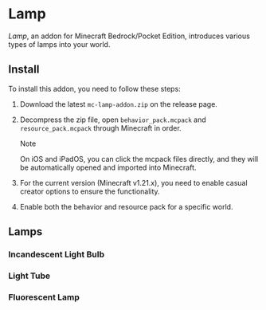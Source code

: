 # Lamp

*Lamp*, an addon for Minecraft Bedrock/Pocket Edition, introduces various types of lamps into your world.

## Install

To install this addon, you need to follow these steps:

1. Download the latest `mc-lamp-addon.zip` on the release page.
2. Decompress the zip file, open `behavior_pack.mcpack` and `resource_pack.mcpack` through Minecraft in order.

    > [!NOTE]
    > On iOS and iPadOS, you can click the mcpack files directly, and they will be automatically opened and imported into Minecraft.

3. For the current version (Minecraft v1.21.x), you need to enable casual creator options to ensure the functionality.

4. Enable both the behavior and resource pack for a specific world.

## Lamps

### Incandescent Light Bulb

### Light Tube

### Fluorescent Lamp
